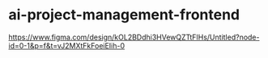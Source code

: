 # ai-project-management-frontend

https://www.figma.com/design/kOL2BDdhi3HVewQZTtFIHs/Untitled?node-id=0-1&p=f&t=vJ2MXtFkFoeiEIih-0